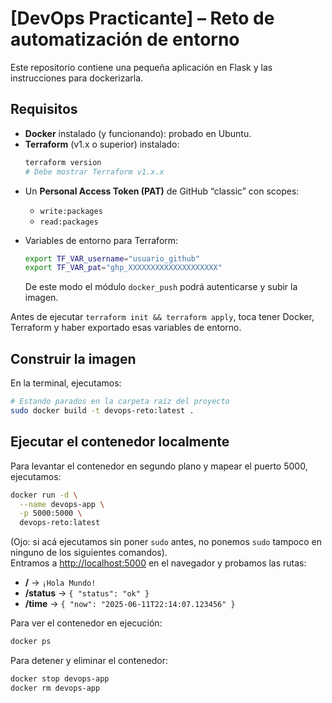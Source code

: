 # [DevOps Practicante] – Reto de automatización de entorno

Este repositorio contiene una pequeña aplicación en Flask y las instrucciones para dockerizarla.

## Requisitos

- **Docker** instalado (y funcionando): probado en Ubuntu.  
- **Terraform** (v1.x o superior) instalado:  
  ```bash
  terraform version
  # Debe mostrar Terraform v1.x.x
   ```

* Un **Personal Access Token (PAT)** de GitHub “classic” con scopes:

  * `write:packages`
  * `read:packages`
* Variables de entorno para Terraform:

  ```bash
  export TF_VAR_username="usuario_github"
  export TF_VAR_pat="ghp_XXXXXXXXXXXXXXXXXXXX"
  ```

  De este modo el módulo `docker_push` podrá autenticarse y subir la imagen.  

Antes de ejecutar `terraform init && terraform apply`, toca tener Docker, Terraform y haber exportado esas variables de entorno.  


## Construir la imagen
En la terminal, ejecutamos:  
```bash
# Estando parados en la carpeta raíz del proyecto
sudo docker build -t devops-reto:latest .
```  
## Ejecutar el contenedor localmente   
Para levantar el contenedor en segundo plano y mapear el puerto 5000, ejecutamos:
```bash
docker run -d \
  --name devops-app \
  -p 5000:5000 \
  devops-reto:latest
```  
(Ojo: si acá ejecutamos sin poner `sudo` antes, no ponemos `sudo` tampoco en ninguno de los siguientes comandos).  
Entramos a [http://localhost:5000](http://localhost:5000) en el navegador y probamos las rutas:

   * **/** → `¡Hola Mundo!`
   * **/status** → `{ "status": "ok" }`
   * **/time** → `{ "now": "2025-06-11T22:14:07.123456" }`

Para ver el contenedor en ejecución:

   ```bash
   docker ps
   ```

Para detener y eliminar el contenedor:

   ```bash
   docker stop devops-app
   docker rm devops-app
   ```
